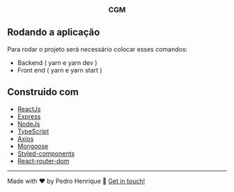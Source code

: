 <h3 align="center">
  CGM
</h3>

## Rodando a aplicação

Para rodar o projeto será necessário colocar esses comandos:

- Backend ( yarn e yarn dev )
- Front end ( yarn e yarn start )

## Construido com

- [ReactJs](https://reactjs.org/)
- [Express](https://expressjs.com/)
- [NodeJs](https://nodejs.org/en/)
- [TypeScript](https://www.typescriptlang.org/)
- [Axios](https://github.com/axios/axios)
- [Mongoose](https://mongoosejs.com/)
- [Styled-components](https://styled-components.com/)
- [React-router-dom](https://www.npmjs.com/package/react-router-dom)

---

Made with ♥ by Pedro Henrique :wave: [Get in touch!](https://www.linkedin.com/in/pedro-henrique-08a366113/)

